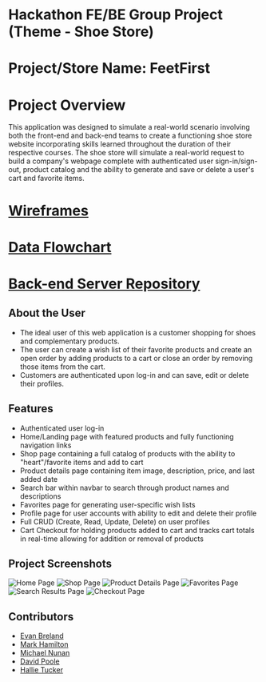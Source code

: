 # Hackathon FE/BE Group Project (Theme - Shoe Store)

# Project/Store Name: FeetFirst

# Project Overview
This application was designed to simulate a real-world scenario involving both the front-end and back-end teams to create a functioning shoe store website incorporating skills learned throughout the duration of their respective courses. The shoe store will simulate a real-world request to build a company's webpage complete with authenticated user sign-in/sign-out, product catalog and the ability to generate and save or delete a user's cart and favorite items.

# [Wireframes](https://www.figma.com/file/HFDXAislqb4PUQGBp6SJA9/Feet-First?type=design&node-id=0-1&mode=design&t=bTu1Lr8mjj4z4iqR-0)

# [Data Flowchart](https://dbdiagram.io/embed/64c54e8902bd1c4a5ee8a5d7)

# [Back-end Server Repository](https://github.com/EvgBre/feetfirst-server)

## About the User
- The ideal user of this web application is a customer shopping for shoes and complementary products.
- The user can create a wish list of their favorite products and create an open order by adding products to a cart or close an order by removing those items from the cart.
- Customers are authenticated upon log-in and can save, edit or delete their profiles.

## Features
- Authenticated user log-in
- Home/Landing page with featured products and fully functioning navigation links
- Shop page containing a full catalog of products with the ability to "heart"/favorite items and add to cart
- Product details page containing item image, description, price, and last added date
- Search bar within navbar to search through product names and descriptions
- Favorites page for generating user-specific wish lists
- Profile page for user accounts with ability to edit and delete their profile
- Full CRUD (Create, Read, Update, Delete) on user profiles
- Cart Checkout for holding products added to cart and tracks cart totals in real-time allowing for addition or removal of products

## Project Screenshots
![Home Page](https://github.com/mpnunan/FeetFirst/assets/127453405/e5d04279-e9ba-4f2c-8c0d-7d53438b3e36)
![Shop Page](https://github.com/mpnunan/FeetFirst/assets/127453405/d5afe93a-1d47-4f42-97e1-57dea9db185e)
![Product Details Page](https://github.com/mpnunan/FeetFirst/assets/127453405/d1ccad22-ab13-447a-9dc5-dfa9f9805cef)
![Favorites Page](https://github.com/mpnunan/FeetFirst/assets/127453405/9c906c0b-fdb2-4c1b-9e88-1dab598dd45b)
![Search Results Page](https://github.com/mpnunan/FeetFirst/assets/127453405/7ac69c3e-39a0-4a1e-9ef5-ce3ff2b4502c)
![Checkout Page](https://github.com/mpnunan/FeetFirst/assets/127453405/0701b75e-750e-424f-8636-0ba61231cdba)

## Contributors
- [Evan Breland](https://github.com/EvgBre)
- [Mark Hamilton](https://github.com/markh126)
- [Michael Nunan](https://github.com/mpnunan)
- [David Poole](https://github.com/DavidBPoole)
- [Hallie Tucker](https://github.com/datcog1111)
